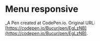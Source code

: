 # Menu responsive
 _A Pen created at CodePen.io. Original URL: [https://codepen.io/Bucur/pen/EgLzNB](https://codepen.io/Bucur/pen/EgLzNB).

 